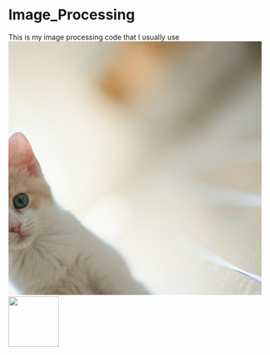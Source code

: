 # Image_Processing
This is my image processing code that I usually use 
![rotated](https://github.com/bangpc/Image_Processing/blob/master/image/output_augmentation/output_rotated.png)
<img src="./output_rotated.png" width="100" height="100">
